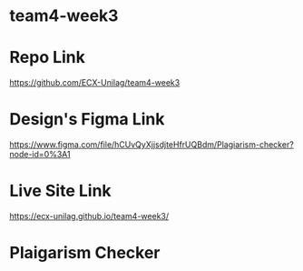 # team4-week3

# Repo Link
https://github.com/ECX-Unilag/team4-week3

# Design's Figma Link
https://www.figma.com/file/hCUvQyXjjsdjteHfrUQBdm/Plagiarism-checker?node-id=0%3A1

# Live Site Link
https://ecx-unilag.github.io/team4-week3/

# Plaigarism Checker
